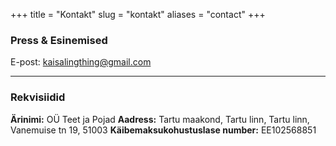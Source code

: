 +++
title = "Kontakt"
slug = "kontakt"
aliases = "contact"
+++

### Press & Esinemised
E-post: kaisalingthing@gmail.com

---

### Rekvisiidid

**Ärinimi:** OÜ Teet ja Pojad
**Aadress:** Tartu maakond, Tartu linn, Tartu linn, Vanemuise tn 19, 51003 
**Käibemaksukohustuslase number:** EE102568851 
